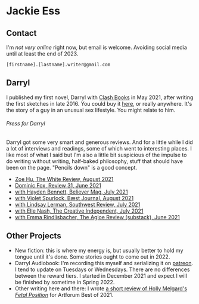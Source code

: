 # Jackie Ess
## Contact
I'm *not very online* right now, but email is welcome. Avoiding social media until at least the end of 2023.

`[firstname].[lastname].writer@gmail.com`

## Darryl
I published my first novel, Darryl with [Clash Books](https://www.clashbooks.com/) in May 2021, after writing the first sketches in late 2016. You could buy it [here](https://bookshop.org/books/darryl/9781944866846), or really anywhere. It's the story of a guy in an unusual sex lifestyle. You might relate to him.

###### Press for Darryl
Darryl got some very smart and generous reviews. And for a little while I did a lot of interviews and readings, some of which went to interesting places. I like most of what I said but I'm also a little bit suspicious of the impulse to do writing without writing, half-baked philosophy, stuff that should have been on the page. "Pencils down" is a good concept.
- [Zoe Hu, The White Review, August 2021](https://www.thewhitereview.org/reviews/an-ecstasy-of-shame/)
- [Dominic Fox, Review 31, June 2021](http://review31.co.uk/article/view/777/a-pair-of-ragged-claws) 
- [with Hayden Bennett, Believer Mag, July 2021](https://believermag.com/logger/an-interview-with-jackie-ess/)
- [with Violet Spurlock, Bæst Journal, August 2021](https://www.baestjournal.com/violet-spurlock-jackie-ess)
- [with Lindsay Lerman, Southwest Review, July 2021](http://southwestreview.com/one-has-to-take-care-in-handling-fire-a-conversation-with-jackie-ess/)
- [with Elle Nash, The Creative Independent, July 2021](https://thecreativeindependent.com/people/writer-jackie-ess-on-making-work-that-doesnt-fit-neatly-into-categories/)
- [with Emma Rindlisbacher, The Agloe Review (substack), June 2021](https://agloereview.substack.com/p/jackie-ess)

## Other Projects
- New fiction: this is where my energy is, but usually better to hold my tongue until it's done. Some stories ought to come out in 2022.
- Darryl Audiobook: I'm recording this myself and serializing it on [patreon](https://www.patreon.com/jackie_ess). I tend to update on Tuesdays or Wednesdays. There are no differences between the reward tiers. I started in December 2021 and expect I will be finished by sometime in Spring 2022.
- Other writing here and there: I wrote [a short review of Holly Melgard's *Fetal Position*](https://www.artforum.com/print/202110/jackie-ess-on-holly-melgard-s-fetal-position-87249) for Artforum Best of 2021.
